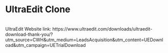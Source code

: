 # UltraEdit Clone
<br>
UltraEdit Website link: https://www.ultraedit.com/downloads/ultraedit-download-thank-you/?utm_source=CWH&utm_medium=LeadsAcquisition&utm_content=UEDownload&utm_campaign=UETrialDownload
